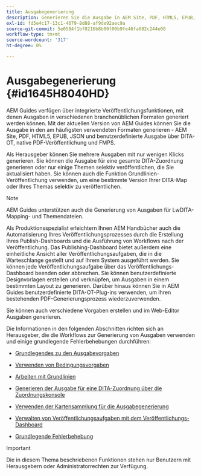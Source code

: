 ```yaml
---
title: Ausgabegenerierung
description: Generieren Sie die Ausgabe in AEM Site, PDF, HTML5, EPUB, benutzerdefinierten und JSON über DITA-OT-Plug-ins, natives PDF-Publishing und FMPS in AEM Guides.
exl-id: fd5e4c17-13c1-4679-8d88-af9de92aec9a
source-git-commit: 5e0584f1bf0216b8b00f00b9fe46fa682c244e08
workflow-type: tm+mt
source-wordcount: '317'
ht-degree: 0%

---
```


# Ausgabegenerierung {#id1645H8040HD}

AEM Guides verfügen über integrierte Veröffentlichungsfunktionen, mit denen Ausgaben in verschiedenen branchenüblichen Formaten generiert werden können. Mit der aktuellen Version von AEM Guides können Sie die Ausgabe in den am häufigsten verwendeten Formaten generieren - AEM Site, PDF, HTML5, EPUB, JSON und benutzerdefinierte Ausgabe über DITA-OT, native PDF-Veröffentlichung und FMPS.

Als Herausgeber können Sie mehrere Ausgaben mit nur wenigen Klicks generieren. Sie können die Ausgabe für eine gesamte DITA-Zuordnung generieren oder nur einige Themen selektiv veröffentlichen, die Sie aktualisiert haben. Sie können auch die Funktion Grundlinien-Veröffentlichung verwenden, um eine bestimmte Version Ihrer DITA-Map oder Ihres Themas selektiv zu veröffentlichen.

>[!NOTE]
>
> AEM Guides unterstützen auch die Generierung von Ausgaben für LwDITA-Mapping- und Themendateien.

Als Produktionsspezialist erleichtern Ihnen AEM Handbücher auch die Automatisierung Ihres Veröffentlichungsprozesses durch die Erstellung Ihres Publish-Dashboards und die Ausführung von Workflows nach der Veröffentlichung. Das Publishing-Dashboard bietet außerdem eine einheitliche Ansicht aller Veröffentlichungsaufgaben, die in die Warteschlange gestellt und auf Ihrem System ausgeführt werden. Sie können jede Veröffentlichungsaufgabe über das Veröffentlichungs-Dashboard beenden oder abbrechen. Sie können benutzerdefinierte Designvorlagen erstellen und verknüpfen, um Ausgaben in einem bestimmten Layout zu generieren. Darüber hinaus können Sie in AEM Guides benutzerdefinierte DITA-OT-Plug-ins verwenden, um Ihren bestehenden PDF-Generierungsprozess wiederzuverwenden.

Sie können auch verschiedene Vorgaben erstellen und im Web-Editor Ausgaben generieren.

Die Informationen in den folgenden Abschnitten richten sich an Herausgeber, die die Workflows zur Generierung von Ausgaben verwenden und einige grundlegende Fehlerbehebungen durchführen:

- [Grundlegendes zu den Ausgabevorgaben](generate-output-understand-presets.md#)

- [Verwenden von Bedingungsvorgaben](generate-output-use-condition-presets.md#)

- [Arbeiten mit Grundlinien](generate-output-use-baseline-for-publishing.md#)

- [Generieren der Ausgabe für eine DITA-Zuordnung über die Zuordnungskonsole](generate-output-for-a-dita-map.md#)

- [Verwenden der Kartensammlung für die Ausgabegenerierung](generate-output-use-map-collection-output-generation.md#)

- [Verwalten von Veröffentlichungsaufgaben mit dem Veröffentlichungs-Dashboard](generate-output-publish-dashboard.md#)

- [Grundlegende Fehlerbehebung](generate-output-basic-troubleshooting.md#)


>[!IMPORTANT]
>
> Die in diesem Thema beschriebenen Funktionen stehen nur Benutzern mit Herausgebern oder Administratorrechten zur Verfügung.

